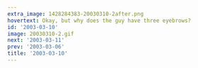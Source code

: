 ```yaml
---
extra_image: 1428284383-20030310-2after.png
hovertext: Okay, but why does the guy have three eyebrows?
id: '2003-03-10'
image: 20030310-2.gif
next: '2003-03-11'
prev: '2003-03-06'
title: '2003-03-10'
---
```

